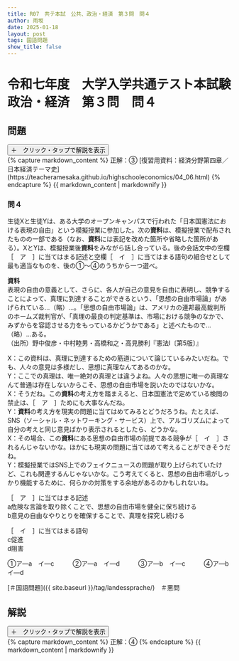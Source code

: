 ```yaml
---
title: R07　共テ本試　公共、政治・経済　第３問　問４
author: 雨坂
date: 2025-01-18
layout: post
tags: 国語問題
show_title: false
---
```

  
# 令和七年度　大学入学共通テスト本試験　政治・経済　第３問　問４  
  
## 問題  
<div class="collapsible">
  <button class="collapsible-button">＋　クリック・タップで解説を表示</button>
  <div class="collapsible-content">
    {% capture markdown_content %}
正解：③  
[復習用資料：経済分野第四章／日本経済テーマ史](https://teacheramesaka.github.io/highschooleconomics/04_06.html)  
    {% endcapture %}
    {{ markdown_content | markdownify }}
  </div>
</div>

### 問４  
生徒Xと生徒Yは、ある大学のオープンキャンパスで行われた「日本国憲法における表現の自由」という模擬授業に参加した。次の**資料**は、模擬授業で配布されたものの一部である（なお、**資料**には表記を改めた箇所や省略した箇所がある）。XとYは、模擬授業後**資料**をみながら話し合っている。後の会話文中の空欄［　ア　］に当てはまる記述と空欄［　イ　］に当てはまる語句の組合せとして最も適当なものを、後の①～④のうちから一つ選べ。  
  
**資料**  
表現の自由の意義として、さらに、各人が自己の意見を自由に表明し、競争することによって、真理に到達することができるという、「思想の自由市場論」があげられている…（略）…。「思想の自由市場論」は、アメリカの連邦最高裁判所のホームズ裁判官が、「真理の最良の判定基準は、市場における競争のなかで、みずからを容認させる力をもっているかどうかである」と述べたもので…（略）…ある。  
（出所）野中俊彦・中村睦男・高橋和之・高見勝利『憲法I〔第5版〕』  
  
X：この資料は、真理に到達するための筋道について論じているみたいだね。でも、人々の意見は多様だし、思想に真理なんてあるのかな。  
Y：ここでの真理は、唯一絶対の真理とは違うよね。人々の思想に唯一の真理なんて普通は存在しないからこそ、思想の自由市場を説いたのではないかな。  
X：そうだね。この**資料**の考え方を踏まえると、日本国憲法で定めている検閲の禁止は、［　ア　］ためにも大事なんだね。  
Y：**資料**の考え方を現実の問題に当てはめてみるとどうだろうね。たとえば、SNS（ソーシャル・ネットワーキング・サービス）上で、アルゴリズムによって自分の考えと同じ意見ばかり表示されるとしたら、どうかな。  
X：その場合、この**資料**にある思想の自由市場の前提である競争が［　イ　］されるんじゃないかな。ほかにも現実の問題に当てはめて考えることができそうだね。  
Y：模擬授業ではSNS上でのフェイクニュースの問題が取り上げられていたけど、これも関連するんじゃないかな。こう考えてくると、思想の自由市場がしっかり機能するために、何らかの対策をする余地があるのかもしれないね。  
  
［　ア　］に当てはまる記述  
a危険な言論を取り除くことで、思想の自由市場を健全に保ち続ける  
b意見の自由なやりとりを確保することで、真理を探究し続ける  
  
［　イ　］に当てはまる語句  
c促進  
d阻害  
  
①ア―a　イ―c　　　②ア―a　イ―d　　　③ア―b　イ―c　　　④ア―b　イ―d  

[＃国語問題]({{ site.baseurl }}/tag/landessprache/)　＃悪問

  
## 解説  
<div class="collapsible">
  <button class="collapsible-button">＋　クリック・タップで解説を表示</button>
  <div class="collapsible-content">
    {% capture markdown_content %}
正解：④  
    {% endcapture %}
    {{ markdown_content | markdownify }}
  </div>
</div>